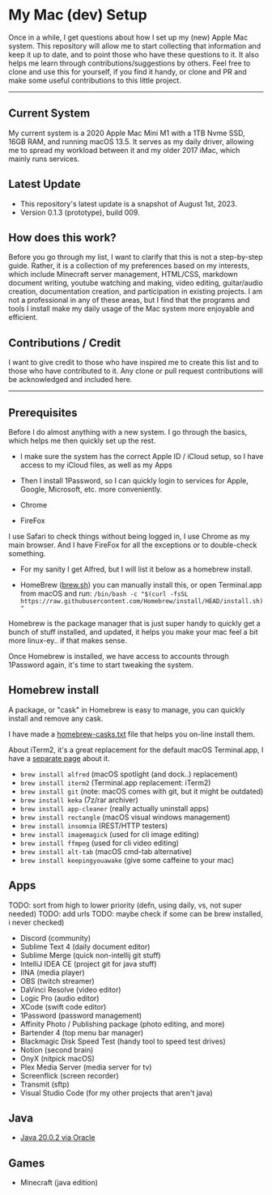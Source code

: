 # My Mac (dev) Setup

Once in a while, I get questions about how I set up my (new) Apple Mac system. This repository will allow me to start collecting that information and keep it up to date, and to point those who have these questions to it. It also helps me learn through contributions/suggestions by others. Feel free to clone and use this for yourself, if you find it handy, or clone and PR and make some useful contributions to this little project.

---

## Current System

My current system is a 2020 Apple Mac Mini M1 with a 1TB Nvme SSD, 16GB RAM, and running macOS 13.5. It serves as my daily driver, allowing me to spread my workload between it and my older 2017 iMac, which mainly runs services.

## Latest Update

- This repository's latest update is a snapshot of August 1st, 2023. 
- Version 0.1.3 (prototype), build 009.

## How does this work?

Before you go through my list, I want to clarify that this is not a step-by-step guide. Rather, it is a collection of my preferences based on my interests, which include Minecraft server management, HTML/CSS, markdown document writing, youtube watching and making, video editing, guitar/audio creation, documentation creation, and participation in existing projects. I am not a professional in any of these areas, but I find that the programs and tools I install make my daily usage of the Mac system more enjoyable and efficient.

## Contributions / Credit

I want to give credit to those who have inspired me to create this list and to those who have contributed to it. Any clone or pull request contributions will be acknowledged and included here.

---

## Prerequisites 

Before I do almost anything with a new system. I go through the basics, which helps me then quickly set up the rest.

- I make sure the system has the correct Apple ID / iCloud setup, so I have access to my iCloud files, as well as my Apps
- Then I install 1Password, so I can quickly login to services for Apple, Google, Microsoft, etc. more conveniently.

- Chrome
- FireFox

I use Safari to check things without being logged in, I use Chrome as my main browser. And I have FireFox for all the exceptions or to double-check something.

- For my sanity I get Alfred, but I will list it below as a homebrew install. 

- HomeBrew ([brew.sh](https://brew.sh/)) you can manually install this, or open Terminal.app from macOS and run:
  `/bin/bash -c "$(curl -fsSL https://raw.githubusercontent.com/Homebrew/install/HEAD/install.sh)"`

Homebrew is the package manager that is just super handy to quickly get a bunch of stuff installed, and updated, it helps you make your mac feel a bit more linux-ey.. if that makes sense. 

Once Homebrew is installed, we have access to accounts through 1Password again, it's time to start tweaking the system.

## Homebrew install <package>

A package, or "cask" in Homebrew is easy to manage, you can quickly install and remove any cask. 

I have made a [homebrew-casks.txt](/homebrew) file that helps you on-line install them.

About iTerm2, it's a great replacement for the default macOS Terminal.app, I have a [separate page](/terminal) about it.

- `brew install alfred` (macOS spotlight (and dock..) replacement)
- `brew install iterm2` (Terminal.app replacement: iTerm2)
- `brew install git` (note: macOS comes with git, but it might be outdated)
- `brew install keka` (7z/rar archiver)
- `brew install app-cleaner` (really actually uninstall apps)
- `brew install rectangle` (macOS visual windows management)
- `brew install insomnia` (REST/HTTP testers)
- `brew install imagemagick` (used for cli image editing)
- `brew install ffmpeg` (used for cli video editing)
- `brew install alt-tab` (macOS cmd-tab alternative)
- `brew install keepingyouawake` (give some caffeine to your mac)

## Apps

TODO: sort from high to lower priority (defn, using daily, vs, not super needed)
TODO: add urls
TODO: maybe check if some can be brew installed, i never checked)

- Discord (community)
- Sublime Text 4 (daily document editor)
- Sublime Merge  (quick non-intellij git stuff)
- IntelliJ IDEA CE (project git for java stuff)
- IINA (media player)
- OBS (twitch streamer)
- DaVinci Resolve (video editor)
- Logic Pro (audio editor)
- XCode (swift code editor)
- 1Password (password management)
- Affinity Photo / Publishing package (photo editing, and more)
- Bartender 4 (top menu bar manager)
- Blackmagic Disk Speed Test (handy tool to speed test drives)
- Notion (second brain)
- OnyX (nitpick macOS)
- Plex Media Server (media server for tv)
- Screenflick (screen recorder)
- Transmit (sftp)
- Visual Studio Code (for my other projects that aren't java)

## Java

- [Java 20.0.2 via Oracle](/java])

## Games

- Minecraft (java edition)
